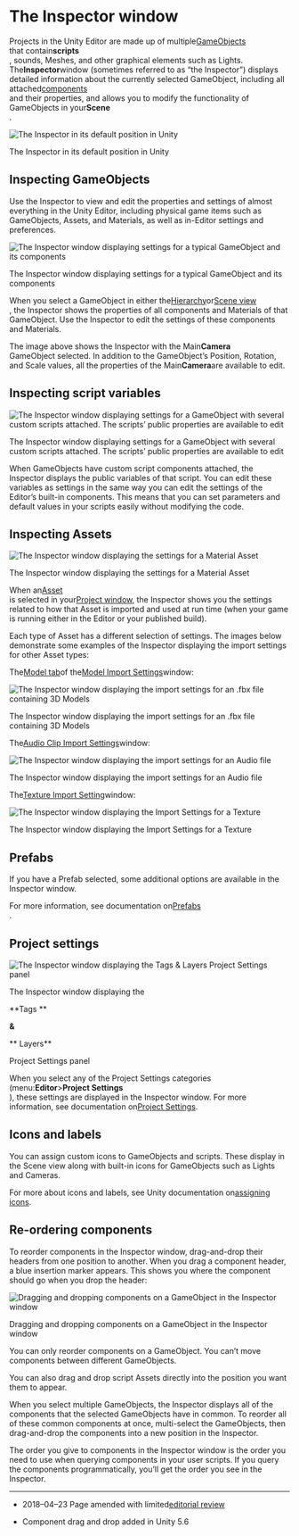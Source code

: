 # The Inspector window

Projects in the Unity Editor are made up of multiple[GameObjects](https://docs.unity3d.com/2019.2/Documentation/Manual/GameObjects.html)  
that contain**scripts**  
, sounds, Meshes, and other graphical elements such as Lights. The**Inspector**window \(sometimes referred to as “the Inspector”\) displays detailed information about the currently selected GameObject, including all attached[components](https://docs.unity3d.com/2019.2/Documentation/Manual/Components.html)  
and their properties, and allows you to modify the functionality of GameObjects in your**Scene**  
.

![](https://docs.unity3d.com/2019.2/Documentation/uploads/Main/InspectorWindowCallout.jpg "The Inspector in its default position in Unity")

The Inspector in its default position in Unity

## Inspecting GameObjects

Use the Inspector to view and edit the properties and settings of almost everything in the Unity Editor, including physical game items such as GameObjects, Assets, and Materials, as well as in-Editor settings and preferences.

![](https://docs.unity3d.com/2019.2/Documentation/uploads/Main/GenericInspector.png "The Inspector window displaying settings for a typical GameObject and its components")

The Inspector window displaying settings for a typical GameObject and its components

When you select a GameObject in either the[Hierarchy](https://docs.unity3d.com/2019.2/Documentation/Manual/Hierarchy.html)or[Scene view](https://docs.unity3d.com/2019.2/Documentation/Manual/UsingTheSceneView.html)  
, the Inspector shows the properties of all components and Materials of that GameObject. Use the Inspector to edit the settings of these components and Materials.

The image above shows the Inspector with the Main**Camera**  
GameObject selected. In addition to the GameObject’s Position, Rotation, and Scale values, all the properties of the Main**Camera**are available to edit.

## Inspecting script variables

![](https://docs.unity3d.com/2019.2/Documentation/uploads/Main/InspectorExampleObjWithScripts.png "The Inspector window displaying settings for a GameObject with several custom scripts attached. The scripts’ public properties are available to edit")

The Inspector window displaying settings for a GameObject with several custom scripts attached. The scripts’ public properties are available to edit

When GameObjects have custom script components attached, the Inspector displays the public variables of that script. You can edit these variables as settings in the same way you can edit the settings of the Editor’s built-in components. This means that you can set parameters and default values in your scripts easily without modifying the code.

## Inspecting Assets

![](https://docs.unity3d.com/2019.2/Documentation/uploads/Main/InspectorExampleMaterial.png "The Inspector window displaying the settings for a Material Asset")

The Inspector window displaying the settings for a Material Asset

When an[Asset](https://docs.unity3d.com/2019.2/Documentation/Manual/AssetWorkflow.html)  
is selected in your[Project window](https://docs.unity3d.com/2019.2/Documentation/Manual/ProjectView.html), the Inspector shows you the settings related to how that Asset is imported and used at run time \(when your game is running either in the Editor or your published build\).

Each type of Asset has a different selection of settings. The images below demonstrate some examples of the Inspector displaying the import settings for other Asset types:

The[Model tab](https://docs.unity3d.com/2019.2/Documentation/Manual/FBXImporter-Model.html)of the[Model Import Settings](https://docs.unity3d.com/2019.2/Documentation/Manual/class-FBXImporter.html)window:

![](https://docs.unity3d.com/2019.2/Documentation/uploads/Main/MeshExample40.png "The Inspector window displaying the import settings for an .fbx file containing 3D Models")

The Inspector window displaying the import settings for an .fbx file containing 3D Models

The[Audio Clip Import Settings](https://docs.unity3d.com/2019.2/Documentation/Manual/class-AudioClip.html)window:

![](https://docs.unity3d.com/2019.2/Documentation/uploads/Main/InspectorExampleAudio.png "The Inspector window displaying the import settings for an Audio file")

The Inspector window displaying the import settings for an Audio file

The[Texture Import Setting](https://docs.unity3d.com/2019.2/Documentation/Manual/class-TextureImporter.html)window:

![](https://docs.unity3d.com/2019.2/Documentation/uploads/Main/InspectorExampleTexture.png "The Inspector window displaying the Import Settings for a Texture")

The Inspector window displaying the Import Settings for a Texture

## Prefabs

If you have a Prefab selected, some additional options are available in the Inspector window.

For more information, see documentation on[Prefabs](https://docs.unity3d.com/2019.2/Documentation/Manual/Prefabs.html)  
.

## Project settings

![](https://docs.unity3d.com/2019.2/Documentation/uploads/Main/InspectorExampleSettings.png "The Inspector window displaying the Tags &amp; Layers Project Settings panel")

The Inspector window displaying the

**Tags **

**&**

** Layers**

Project Settings panel

When you select any of the Project Settings categories \(menu:**Editor**&gt;**Project Settings**  
\), these settings are displayed in the Inspector window. For more information, see documentation on[Project Settings](https://docs.unity3d.com/2019.2/Documentation/Manual/comp-ManagerGroup.html).

## Icons and labels

You can assign custom icons to GameObjects and scripts. These display in the Scene view along with built-in icons for GameObjects such as Lights and Cameras.

For more about icons and labels, see Unity documentation on[assigning icons](https://docs.unity3d.com/2019.2/Documentation/Manual/AssigningIcons.html).

## Re-ordering components

To reorder components in the Inspector window, drag-and-drop their headers from one position to another. When you drag a component header, a blue insertion marker appears. This shows you where the component should go when you drop the header:

![](https://docs.unity3d.com/2019.2/Documentation/uploads/Main/DragAndDropComponent.png "Dragging and dropping components on a GameObject in the Inspector window")

Dragging and dropping components on a GameObject in the Inspector window

You can only reorder components on a GameObject. You can’t move components between different GameObjects.

You can also drag and drop script Assets directly into the position you want them to appear.

When you select multiple GameObjects, the Inspector displays all of the components that the selected GameObjects have in common. To reorder all of these common components at once, multi-select the GameObjects, then drag-and-drop the components into a new position in the Inspector.

The order you give to components in the Inspector window is the order you need to use when querying components in your user scripts. If you query the components programmatically, you’ll get the order you see in the Inspector.

---

* 2018–04–23 Page amended with limited[editorial review](https://docs.unity3d.com/2019.2/Documentation/Manual/DocumentationEditorialReview.html)

* Component drag and drop added in Unity 5.6



